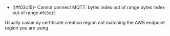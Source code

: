 

- ![#f03c15]- Cannot connect MQTT: bytes index out of range
bytes index out of range `#f03c15`



Usually casue by certificate creation region not matching the AWS endpoint region you are using

